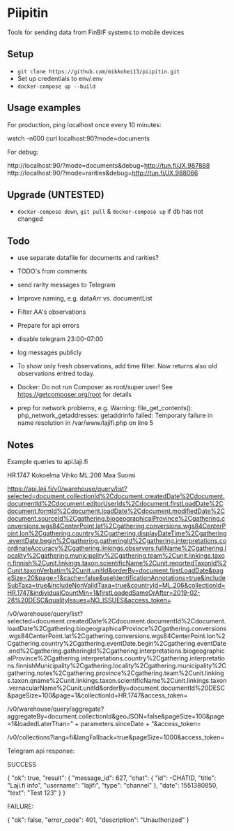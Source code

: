 # Piipitin
Tools for sending data from FinBIF systems to mobile devices

## Setup

- `git clone https://github.com/mikkohei13/piipitin.git`
- Set up credentials to env/.env
- `docker-compose up --build`

## Usage examples

For production, ping localhost once every 10 minutes:

  watch -n600 curl localhost:90?mode=documents

For debug:

  http://localhost:90/?mode=documents&debug=http://tun.fi/JX.987888
  http://localhost:90/?mode=rarities&debug=http://tun.fi/JX.988066


## Upgrade (UNTESTED)

- `docker-compose down`, `git pull` & `docker-compose up` if db has not changed

## Todo

- use separate datafile for documents and rarities?
- TODO's from comments
- send rarity messages to Telegram
- Improve naming, e.g. dataArr vs. documentList
- Filter AA's observations
- Prepare for api errors
- disable telegram 23:00-07:00
- log messages publicly
- To show only fresh observations, add time filter. Now returns also old observations entred today.
- Docker: Do not run Composer as root/super user! See https://getcomposer.org/root for details

- prep for network problems, e.g. Warning:  file_get_contents(): php_network_getaddresses: getaddrinfo failed: Temporary failure in name resolution in /var/www/lajifi.php on line 5




## Notes


Example queries to api.laji.fi


HR.1747 Kokoelma Vihko
ML.206 Maa Suomi


https://api.laji.fi/v0/warehouse/query/list?selected=document.collectionId%2Cdocument.createdDate%2Cdocument.documentId%2Cdocument.editorUserIds%2Cdocument.firstLoadDate%2Cdocument.formId%2Cdocument.loadDate%2Cdocument.modifiedDate%2Cdocument.sourceId%2Cgathering.biogeographicalProvince%2Cgathering.conversions.wgs84CenterPoint.lat%2Cgathering.conversions.wgs84CenterPoint.lon%2Cgathering.country%2Cgathering.displayDateTime%2Cgathering.eventDate.begin%2Cgathering.gatheringId%2Cgathering.interpretations.coordinateAccuracy%2Cgathering.linkings.observers.fullName%2Cgathering.locality%2Cgathering.municipality%2Cgathering.team%2Cunit.linkings.taxon.finnish%2Cunit.linkings.taxon.scientificName%2Cunit.reportedTaxonId%2Cunit.taxonVerbatim%2Cunit.unitId&orderBy=document.firstLoadDate&pageSize=20&page=1&cache=false&useIdentificationAnnotations=true&includeSubTaxa=true&includeNonValidTaxa=true&countryId=ML.206&collectionId=HR.1747&individualCountMin=1&firstLoadedSameOrAfter=2019-02-28%20DESC&qualityIssues=NO_ISSUES&access_token=

/v0/warehouse/query/list?selected=document.createdDate%2Cdocument.documentId%2Cdocument.loadDate%2Cgathering.biogeographicalProvince%2Cgathering.conversions.wgs84CenterPoint.lat%2Cgathering.conversions.wgs84CenterPoint.lon%2Cgathering.country%2Cgathering.eventDate.begin%2Cgathering.eventDate.end%2Cgathering.gatheringId%2Cgathering.interpretations.biogeographicalProvince%2Cgathering.interpretations.country%2Cgathering.interpretations.finnishMunicipality%2Cgathering.locality%2Cgathering.municipality%2Cgathering.notes%2Cgathering.province%2Cgathering.team%2Cunit.linkings.taxon.qname%2Cunit.linkings.taxon.scientificName%2Cunit.linkings.taxon.vernacularName%2Cunit.unitId&orderBy=document.documentId%20DESC&pageSize=100&page=1&collectionId=HR.1747&access_token=



/v0/warehouse/query/aggregate?aggregateBy=document.collectionId&geoJSON=false&pageSize=100&page=1&loadedLaterThan=" + parameters.sinceDate + "&access_token=


/v0/collections?lang=fi&langFallback=true&pageSize=1000&access_token=



Telegram api response:


SUCCESS

{
  "ok": true,
  "result": {
    "message_id": 627,
    "chat": {
      "id": -CHATID,
      "title": "Laji.fi info",
      "username": "lajifi",
      "type": "channel"
    },
    "date": 1551380850,
    "text": "Test 123"
  }
}


FAILURE:

{
  "ok": false,
  "error_code": 401,
  "description": "Unauthorized"
}

